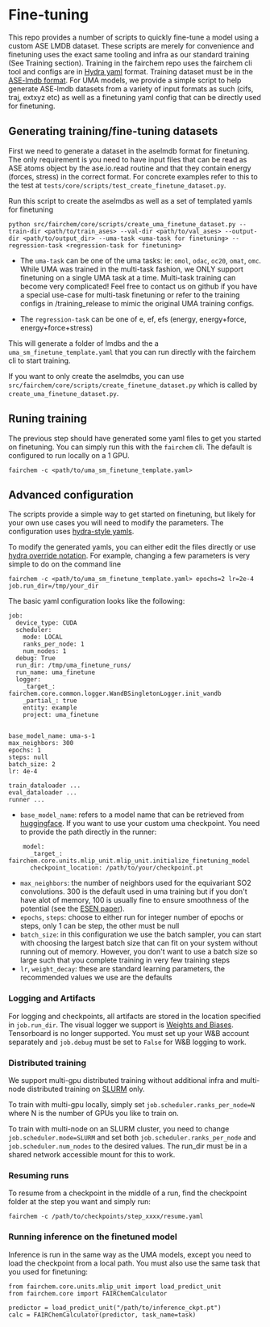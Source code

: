 # Fine-tuning

This repo provides a number of scripts to quickly fine-tune a model using a custom ASE LMDB dataset. These scripts are merely for convenience and finetuning uses the exact same tooling and infra as our standard training (See Training section). Training in the fairchem repo uses the fairchem cli tool and configs are in [Hydra yaml](https://hydra.cc/) format. Training dataset must be in the [ASE-lmdb format](https://wiki.fysik.dtu.dk/ase/ase/db/db.html#ase.db.core.connect). For UMA models, we provide a simple script to help generate ASE-lmdb datasets from a variety of input formats as such (cifs, traj, extxyz etc) as well as a finetuning yaml config that can be directly used for finetuning.

## Generating training/fine-tuning datasets
First we need to generate a dataset in the aselmdb format for finetuning. The only requirement is you need to have input files that can be read as ASE atoms object by the ase.io.read routine and that they contain energy (forces, stress) in the correct format. For concrete examples refer to this to the test at `tests/core/scripts/test_create_finetune_dataset.py`.

Run this script to create the aselmdbs as well as a set of templated yamls for finetuning

```
python src/fairchem/core/scripts/create_uma_finetune_dataset.py --train-dir <path/to/train_ases> --val-dir <path/to/val_ases> --output-dir <path/to/output_dir> --uma-task <uma-task for finetuning> --regression-task <regression-task for finetuning>
```

* The `uma-task` can be one of the uma tasks: ie: `omol`, `odac`, `oc20`, `omat`, `omc`. While UMA was trained in the multi-task fashion, we ONLY support finetuning on a single UMA task at a time. Multi-task training can become very complicated! Feel free to contact us on github if you have a special use-case for multi-task finetuning or refer to the training configs in /training_release to mimic the original UMA training configs.

* The `regression-task` can be one of e, ef, efs (energy, energy+force, energy+force+stress)

This will generate a folder of lmdbs and the a `uma_sm_finetune_template.yaml` that you can run directly with the fairchem cli to start training.

If you want to only create the aselmdbs, you can use `src/fairchem/core/scripts/create_finetune_dataset.py` which is called by `create_uma_finetune_dataset.py`.

## Runing training
The previous step should have generated some yaml files to get you started on finetuning. You can simply run this with the `fairchem` cli. The default is configured to run locally on a 1 GPU.

```
fairchem -c <path/to/uma_sm_finetune_template.yaml>
```

## Advanced configuration
The scripts provide a simple way to get started on finetuning, but likely for your own use cases you will need to modify the parameters. The configuration uses [hydra-style yamls](https://hydra.cc/).

To modify the generated yamls, you can either edit the files directly or use [hydra override notation](https://hydra.cc/docs/advanced/override_grammar/basic/). For example, changing a few parameters is very simple to do on the command line

```
fairchem -c <path/to/uma_sm_finetune_template.yaml> epochs=2 lr=2e-4 job.run_dir=/tmp/your_dir
```

The basic yaml configuration looks like the following:

```
job:
  device_type: CUDA
  scheduler:
    mode: LOCAL
    ranks_per_node: 1
    num_nodes: 1
  debug: True
  run_dir: /tmp/uma_finetune_runs/
  run_name: uma_finetune
  logger:
    _target_: fairchem.core.common.logger.WandBSingletonLogger.init_wandb
    _partial_: true
    entity: example
    project: uma_finetune


base_model_name: uma-s-1
max_neighbors: 300
epochs: 1
steps: null
batch_size: 2
lr: 4e-4

train_dataloader ...
eval_dataloader ...
runner ...
```

* `base_model_name`: refers to a model name that can be retrieved from [huggingface](https://huggingface.co/facebook/UMA). If you want to use your custom uma checkpoint. You need to provide the path directly in the runner:

```
    model:
      _target_: fairchem.core.units.mlip_unit.mlip_unit.initialize_finetuning_model
      checkpoint_location: /path/to/your/checkpoint.pt
```

* `max_neighbors`: the number of neighbors used for the equivariant SO2 convolutions. 300 is the default used in uma training but if you don't have alot of memory, 100 is usually fine to ensure smoothness of the potential (see the [ESEN paper](https://arxiv.org/abs/2502.12147)).
* `epochs`, `steps`: choose to either run for integer number of epochs or steps, only 1 can be step, the other must be null
* `batch_size`: in this configuration we use the batch sampler, you can start with choosing the largest batch size that can fit on your system without running out of memory. However, you don't want to use a batch size so large such that you complete training in very few training steps
* `lr`, `weight_decay`: these are standard learning parameters, the recommended values we use are the defaults

### Logging and Artifacts

For logging and checkpoints, all artifacts are stored in the location specified in `job.run_dir`. The visual logger we support is [Weights and Biases](https://wandb.ai/site/). Tensorboard is no longer supported. You must set up your W&B account separately and `job.debug` must be set to `False` for W&B logging to work.

### Distributed training

We support multi-gpu distributed training without additional infra and multi-node distributed training on [SLURM](https://slurm.schedmd.com/documentation.html) only.

To train with multi-gpu locally, simply set `job.scheduler.ranks_per_node=N` where N is the number of GPUs you like to train on.

To train with multi-node on an SLURM cluster, you need to change `job.scheduler.mode=SLURM` and set both `job.scheduler.ranks_per_node` and `job.scheduler.num_nodes` to the desired values. The run_dir must be in a shared network accessible mount for this to work.

### Resuming runs

To resume from a checkpoint in the middle of a run, find the checkpoint folder at the step you want and simply run:

```
fairchem -c /path/to/checkpoints/step_xxxx/resume.yaml
```

### Running inference on the finetuned model

Inference is run in the same way as the UMA models, except you need to load the checkpoint from a local path. You must also use the same task that you used for finetuning:

```
from fairchem.core.units.mlip_unit import load_predict_unit
from fairchem.core import FAIRChemCalculator

predictor = load_predict_unit("/path/to/inference_ckpt.pt")
calc = FAIRChemCalculator(predictor, task_name=task)
```
